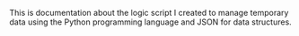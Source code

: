 This is documentation about the logic script I created to manage temporary data using the Python programming language and JSON for data structures.
